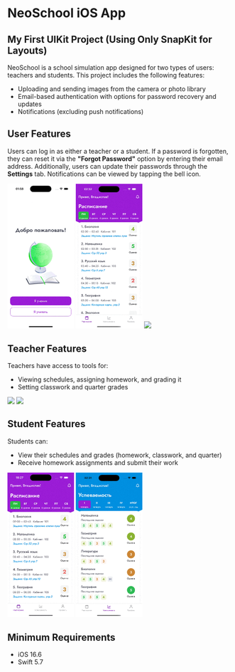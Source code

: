 # NeoSchool iOS App  

## My First UIKit Project (Using Only SnapKit for Layouts)  

NeoSchool is a school simulation app designed for two types of users: teachers and students. This project includes the following features:  
- Uploading and sending images from the camera or photo library  
- Email-based authentication with options for password recovery and updates  
- Notifications (excluding push notifications)  

## User Features  

Users can log in as either a teacher or a student. If a password is forgotten, they can reset it via the **"Forgot Password"** option by entering their email address. Additionally, users can update their passwords through the **Settings** tab. Notifications can be viewed by tapping the bell icon.  

<div>
<img src="./readme_images/user_login.gif" width="150" />
<img src="./readme_images/user_notifications.gif" width="150" />
<img src="./readme_images/user_profile.gif" width="150" />
</div>  

## Teacher Features  

Teachers have access to tools for:  
- Viewing schedules, assigning homework, and grading it  
- Setting classwork and quarter grades  

<div>
<img src="./readme_images/teacher_schedule.gif" width="150" />
<img src="./readme_images/teacher_performance.gif" width="150" />
</div>  

## Student Features  

Students can:  
- View their schedules and grades (homework, classwork, and quarter)  
- Receive homework assignments and submit their work  

<div>
<img src="./readme_images/student_schedule.gif" width="150" />
<img src="./readme_images/student_performance.gif" width="150" />
</div>  

## Minimum Requirements  
- iOS 16.6  
- Swift 5.7

